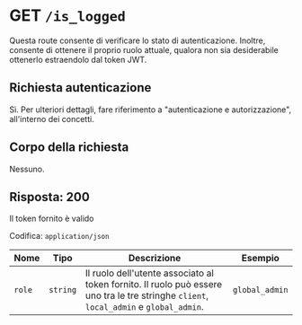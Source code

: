 # GET `/is_logged`

Questa route consente di verificare lo stato di autenticazione. Inoltre, consente di ottenere il proprio ruolo attuale, qualora non sia desiderabile ottenerlo estraendolo dal token JWT.

## Richiesta autenticazione

Sì. Per ulteriori dettagli, fare riferimento a "autenticazione e autorizzazione", all'interno dei concetti.
<!-- TODO: passare ad usare la citazione @procedura_autenticazione -->

## Corpo della richiesta

Nessuno.

## Risposta: 200

Il token fornito è valido

Codifica: `application/json`

<!--raw-typst
#figure(
   table(
        columns: (1fr, 1fr, 3fr, 2fr),
        inset: 5pt,
        align: horizon,
        table.header(
            [#text(fill:white)[Nome]],
            [#text(fill:white)[Tipo]],
            [#text(fill:white)[Descrizione]],
            [#text(fill:white)[Esempio]],
        ),
        [`role`], [`string`], [Il ruolo dell'utente associato al token fornito. Il ruolo può essere uno tra le tre stringhe `client`, `local_admin` e `global_admin`.], [`global_admin`],
   ),
   caption: [Risposta di GET `/is_logged`],
)
-->

<!--typst-begin-exclude-->
| Nome | Tipo | Descrizione | Esempio |
|------------ |---------- |-------------------------------------------- |----------- |
| `role` | `string` | Il ruolo dell'utente associato al token fornito. Il ruolo può essere uno tra le tre stringhe `client`, `local_admin` e `global_admin`. | `global_admin` |
<!--typst-end-exclude-->
